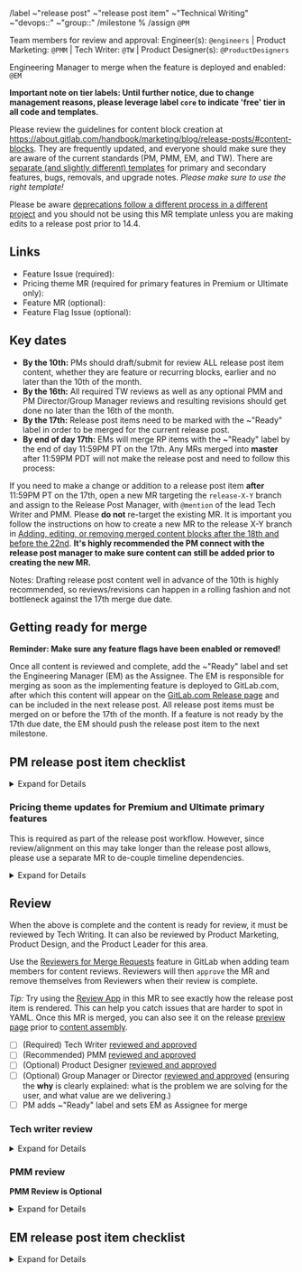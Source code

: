 <!-- Set the correct label and milestone using autocomplete for guidance. Please @mention only the DRI(s) for each stage or group rather than an entire department. -->

/label ~"release post" ~"release post item" ~"Technical Writing" ~"devops::" ~"group::"
/milestone %
/assign `@PM`

Team members for review and approval: Engineer(s): `@engineers` | Product Marketing: `@PMM` | Tech Writer: `@TW`  | Product Designer(s): `@ProductDesigners`

Engineering Manager to merge when the feature is deployed and enabled: `@EM`

**Important note on tier labels: Until further notice, due to change management reasons, please leverage label `core` to indicate 'free' tier in all code and templates.**

Please review the guidelines for content block creation at https://about.gitlab.com/handbook/marketing/blog/release-posts/#content-blocks.
They are frequently updated, and everyone should make sure they are aware of the current standards (PM, PMM, EM, and TW). There are [separate (and slightly different) templates](https://gitlab.com/gitlab-com/www-gitlab-com/-/tree/master/data/release_posts/unreleased/samples) for primary and secondary features, bugs, removals, and upgrade notes. _Please make sure to use the right template!_

Please be aware [deprecations follow a different process in a different project](https://about.gitlab.com/handbook/marketing/blog/release-posts/#creating-a-deprecation-entry) and you should not be using this MR template unless you are making edits to a release post prior to 14.4.

## Links

- Feature Issue (required):
- Pricing theme MR (required for primary features in Premium or Ultimate only):
- Feature MR (optional):
- Feature Flag Issue (optional):

## Key dates

- **By the 10th:** PMs should draft/submit for review ALL release post item content, whether they are feature or recurring blocks, earlier and no later than the 10th of the month.
- **By the 16th:** All required TW reviews as well as any optional PMM and PM Director/Group Manager reviews and resulting revisions should get done no later than the 16th of the month.
- **By the 17th:** Release post items need to be marked with the ~"Ready" label in order to be merged for the current release post.
- **By end of day 17th:** EMs will merge RP items with the ~"Ready" label by the end of day 11:59PM PT on the 17th. Any MRs merged into **master** after 11:59PM PDT will not make the release post and need to follow this process:

If you need to make a change or addition to a release post item **after** 11:59PM PT on the 17th, open a new MR targeting the `release-X-Y` branch and assign to the Release Post Manager, with `@mention` of the lead Tech Writer and PMM. Please **do not** re-target the existing MR. It is important you follow the instructions on how to create a new MR to the release X-Y branch in [Adding, editing, or removing merged content blocks after the 18th and before the 22nd](https://about.gitlab.com/handbook/marketing/blog/release-posts/#adding-editing-or-removing-merged-content-blocks-after-the-18th-and-before-the-22nd). **It's highly recommended the PM connect with the release post manager to make sure content can still be added prior to creating the new MR.**

Notes: Drafting release post content well in advance of the 10th is highly recommended, so reviews/revisions can happen in a rolling fashion and not bottleneck against the 17th merge due date.

## Getting ready for merge

**Reminder: Make sure any feature flags have been enabled or removed!**

Once all content is reviewed and complete, add the ~"Ready" label and set the Engineering Manager (EM) as the Assignee. The EM is responsible for merging as soon as the implementing feature is deployed to GitLab.com, after which this content will appear on the [GitLab.com Release page](https://about.gitlab.com/releases/gitlab-com/) and can be included in the next release post. All release post items must be merged on or before the 17th of the month. If a feature is not ready by the 17th due date, the EM should push the release post item to the next milestone.

## PM release post item checklist
<details>
<summary>Expand for Details </summary>

**Please only mark a section as completed once you performed all individual checks!**

- [ ] Set yourself as the Assignee.
- [ ] **Why?** – The benefit of this feature to the user is clearly explained
  - What is the problem we are solving for the user, and how is the situation improved?
  - Be specific about the problem, using examples so that the reader can recall the last time they had that problem.
  - Be specific about the solution, using examples so that the reader can quickly understand the improvement.
  - Describe the benefits in terms of outcomes like productivity, efficiency, velocity, communication.
  - Avoid feature language, like removing a limitation, that focusses on the product and not our users.
  - Avoid assumed knowledge, assume a customer or prospect will be linked this description without context.
- [ ] Title:
  - Length limit: 7 words (not including articles or prepositions). Exceptions may be allowed by the [Release Post Manager](https://about.gitlab.com/handbook/marketing/blog/release-posts/#release-post-manager) or the [Messaging Lead](https://about.gitlab.com/handbook/marketing/blog/release-posts/#messaging-lead).
- [ ] Content:
  - Make it clear if it is a new feature, or an improvement to an existing feature.
  - If your item is a [deprecation](https://about.gitlab.com/handbook/marketing/blog/release-posts/#deprecations), [upgrade](https://about.gitlab.com/handbook/marketing/blog/release-posts/#upgrades) or [removal](https://about.gitlab.com/handbook/marketing/blog/release-posts/#removals) reference the appropriate section in the release-posts handbook page for guidance. Please also see [communication guidelines](https://about.gitlab.com/handbook/marketing/blog/release-posts/#communicating-breaking-changes) for breaking changes.
  - Make sure your [content](https://about.gitlab.com/handbook/marketing/blog/release-posts/#content) is reasonably aligned with guidance in [Writing about features](https://about.gitlab.com/handbook/product/product-processes/#communication#writing-about-features)
  - Check title is in [sentence case](https://design.gitlab.com/content/punctuation#case), and feature and product names are in capital case.
  - Run the content through an automated spelling and grammar check.
  - Validate all links are functional and have [meaningful text](https://about.gitlab.com/handbook/communication/#writing-style-guidelines) for SEO (e.g., "click here" is bad link text).
- [ ] [Images](https://about.gitlab.com/handbook/marketing/blog/release-posts/#images) and [Video](https://about.gitlab.com/handbook/marketing/blog/release-posts/#videos):
  - Screenshot or video is included (required for all changes with a visible UI component). Consider preferring a speed run video since this will showcase your feature better, and also serve as a functional test to validate that it actually works as expected.
  - Check that the image follows the [image guidelines](https://about.gitlab.com/handbook/marketing/blog/release-posts/#images). It should be less than 150kb, and minimizes empty space. You may need to make your browser window smaller before taking the screenshot to bring UI elements closer together, or crop the image afterwards.
  - Check if the image shadow is applied correctly. Add `image_noshadow: true` when an image already has a shadow.
  - Ensure the videos added to the frontmatter use `/embed`, not `/watch`, URLs (e.g. `https://www.youtube-nocookie.com/embed/eH-GuoqlweM`) [more info here](https://about.gitlab.com/handbook/marketing/blog/release-posts/#videos).
  - Ensure that the YouTube link points to the `https://www.youtube-nocookie.com` domain as this will allow the video to render in the review app correctly.
  - Ensure videos and iframes added within the feature description are wrapped in `<figure class="video_container">` tags (for responsiveness).
  - [Clean up video captions](https://www.youtube.com/watch?v=uJnhnA1fELY); auto-generated captions often mangle technical terms.
  - Ensure screenshots have realistic looking data. Avoid screenshots that say "test", "demo", "example".
  - Remove any remaining instructions (comments).
- [ ] Frontmatter:
  - Check feature availability frontmatter (`available_in:`) is correct: (Core, Premium, Ultimate). Make sure to set `gitlab_com: false` when the [feature isn't available](https://about.gitlab.com/handbook/marketing/blog/release-posts/#feature-availability) for GitLab.com users. Settings are also available for features only available for GitLab.com users.
  - Check documentation link points to the latest docs (`documentation_link:`), and includes the anchor to the relevant section on the page if possible. If documentation is not yet available/merged for the feature in question, you may use a placeholder or use the link where the documentation will be added (often the engineer and tech writer know this ahead of time). Be sure to update this placeholder prior to publication if you do not use the final link.
  - Check that documentation is updated, very clearly talks about the feature (mentions it by the same name consistently in all resources).
  - Check that all links to `about.gitlab.com` content are relative URLs.
- [ ] For any top or [primary features](https://about.gitlab.com/handbook/marketing/blog/release-posts/#primary-vs-secondary):
  - Be sure to include or revise the features.yml file as needed, as described in the [Handbook](https://about.gitlab.com/handbook/marketing/blog/release-posts/#features)
  - Be sure to label your MR ~"release post item::primary" to help the Messaging Lead find and review it for the release post. (Note that if your MR was auto-generated through your feature issue, you can skip this step)
- [ ] [Review Alpha, Beta, Limited, and General Availability guidelines](https://about.gitlab.com/handbook/product/gitlab-the-product/#alpha-beta-ga)
- [ ] Add Reviewers: Once the above are complete, add the Tech Writer, PMM, and Group Manager or Director as Reviewers.
</details>

### Pricing theme updates for Premium and Ultimate primary features

This is required as part of the release post workflow. However, since review/alignment on this may take longer than the release post allows, please use a separate MR to de-couple timeline dependencies.

<details>
<summary>Expand for Details </summary>

- [ ] In the bottom right corner of this screen, copy the name of the "Source branch"
- [ ] [Create a new branch](https://gitlab.com/gitlab-com/www-gitlab-com/-/branches/new)
- [ ] Paste the name of this branch into the name and append it with "-pricing-theme"
- [ ] Select this branch name as the source from the "Create from" field

![pricing-theme-create-new-branch.png](./pricing-theme-create-new-branch.png)

- [ ] Click "Create Branch"
- [ ] Click the "Create merge request" button that appears near the top of the UI
- [ ] Choose the [Pricing Theme template](https://gitlab.com/gitlab-com/www-gitlab-com/-/blob/master/.gitlab/merge_request_templates/pricing-theme-primary-feature.md) in the new MR and follow the steps in the template

</details>

## Review

When the above is complete and the content is ready for review, it must be reviewed by Tech Writing.
It can also be reviewed by Product Marketing, Product Design, and the Product Leader for this area.

Use the [Reviewers for Merge Requests](https://docs.gitlab.com/ee/user/project/merge_requests/getting_started#reviewer) feature in GitLab when adding team members for content reviews.
Reviewers will then `approve` the MR and remove themselves from Reviewers when their review is complete.

_Tip:_ Try using the [Review App](https://docs.gitlab.com/ee/ci/review_apps/) in this MR to see exactly how the release post item is rendered. This can help you catch issues that are harder to spot in YAML. Once this MR is merged, you can also see it on the release [preview page](https://about.gitlab.com/releases/gitlab-com/) prior to [content assembly](https://about.gitlab.com/handbook/marketing/blog/release-posts/#content-assembly-merging-release-post-items-content-blocks-to-your-branch).

- [ ] (Required) Tech Writer [reviewed and approved](https://about.gitlab.com/handbook/marketing/blog/release-posts/#tw-reviewers)
- [ ] (Recommended) PMM [reviewed and approved](https://about.gitlab.com/handbook/marketing/blog/release-posts/#pmm-reviewers)
- [ ] (Optional) Product Designer [reviewed and approved](https://about.gitlab.com/handbook/marketing/blog/release-posts/#product-design-reviewers)
- [ ] (Optional) Group Manager or Director [reviewed and approved](https://about.gitlab.com/handbook/marketing/blog/release-posts/#recommendations-for-optional-pm-directorgroup-manager-and-pmm-reviews) (ensuring the **why** is clearly explained: what is the problem we are solving for the user, and what value are we delivering.)
- [ ] PM adds ~"Ready" label and sets EM as Assignee for merge

### Tech writer review
<details>
<summary>Expand for Details </summary>

Once **added as a Reviewer to this merge request**, the [technical writer designated to the corresponding DevOps stage/group](https://about.gitlab.com/handbook/product/ux/technical-writing/#assignments) will perform their review according to the criteria described below.

**Please only mark a section as completed once you performed all individual checks!** When your review is complete, please `approve` this MR and remove yourself from Reviewers.

- [ ] Feature:
  - If the feature is listed as `top` or `primary` as described in the [Handbook](https://about.gitlab.com/handbook/marketing/blog/release-posts/#features), review changes (as needed) to [`features.yml`](https://gitlab.com/gitlab-com/www-gitlab-com/-/blob/master/data/features.yml). Ensure the `category` field contains the relevant categories. Those categories can be referenced in [`categories.yml`](https://gitlab.com/gitlab-com/www-gitlab-com/-/blob/master/data/categories.yml).
  - If the feature is listed as `secondary`, updating `features.yml` is optional.
- [ ] Image:
  - All `top` and `primary` features require either an image (`png`, `jpg`, or `gif` format) or video as described in the [Handbook](https://about.gitlab.com/handbook/marketing/blog/release-posts/#videos-in-content-blocks).
  - Make sure the image (png, jpg, or gif) is [smaller than 150 KB](https://about.gitlab.com/handbook/marketing/blog/release-posts/#images), if included.
- [ ] Video:
  - Use the `/embed/` YouTube URL path and not the `?watch=` parameter.
  - Ensure the PM has [reviewed the captions](https://www.youtube.com/watch?v=uJnhnA1fELY) for clarity.
- [ ] Title:
  - Length limit: 7 words (not including articles or prepositions).
  - Capitalization: ensure the title is [sentence cased](https://design.gitlab.com/content/punctuation#case).
- [ ] Consistency:
  - Ensure that all resources (docs, release post, `features.yml` when applicable, etc.) refer to the feature with the same term / feature name.
  - Review feature [availability](https://about.gitlab.com/handbook/marketing/blog/release-posts/#feature-availability) frontmatter (`available_in:`) for consistency with the documentation: (Core, Premium, Ultimate), and `features.yml` if applicable.
- [ ] Documentation and Content:
  - Review the post and documentation for consistency. If the post says "we've added feature X", the documentation should describe something about feature X.
  - Review the content. Make sure it accurately describes the feature based on your understanding. Look for typos or grammar mistakes. Work with PM and PMM to ensure a consistent GitLab style and tone for messaging, based on other features and release posts.
  - Review use of whitespace and bullet lists. Will the release post item be easily scannable when published? Consider adding line breaks or breaking content into bullets if you have more than a few sentences.
  - Make sure there aren't acronyms readers may not understand per https://about.gitlab.com/handbook/communication/#writing-style-guidelines
    - Note: if you are unsure whether the docs were updated, check the file history looking for a recent update. If you don't find any, check with the PM. If the docs are missing (or unclear, confusing), ask the PM to request the dev who shipped the feature for an MR updating it asap and make sure to review it. If required docs changes are minor, you can choose to do it yourself to speed things up.
- [ ] Links:
  - Make sure the linked `issue_url` is correct.
  - Ensure the `documentation_link` links to the correct document and anchor, and is wrapped in single quotes.
  - Verify that all links and anchors work as intended. Do not link to the H1 (top) anchor on a docs page. Links should not redirect. Links to pages within `about.gitlab.com` are given by the relative path, not absolute.
  - `documentation_link: 'https://docs.gitlab.com/ee/#amazing'` is wrapped in single quotes and `name: "Lorem ipsum"` wrapped in double quotes.
- [ ] Code. Make sure any included code is wrapped in code blocks.
- [ ] Capitalization. Make sure to capitalize feature names. Stay consistent with the Documentation Style Guidance on [Capitalization](https://docs.gitlab.com/ee/development/documentation/styleguide/#capitalization).
- [ ] Blank spaces. Remove unnecessary spaces (end of line spaces, double spaces, extra blank lines, and lines with only spaces).
- Notes:
  - The documentation is part of [GitLab's DoD](https://docs.gitlab.com/ee/development/contributing/merge_request_workflow.html#definition-of-done). A feature is not consider done while there's no documentation for it.
  - If there's something missing from the checklist above, you can request further action for PMs or other team members before approving this MR. You can remove yourself from Reviewers while there's nothing immediate for you to do, but request to be added as a Reviewer once the missing tasks are done so you can double-check and approve the MR.
  - Once all your review items have been checked, approve the merge request, check your checkbox in the [review](#review) checklist above, and remove yourself from Reviewers. Your job is done!
</details>

### PMM review
**PMM Review is Optional**
<details>
<summary>Expand for Details </summary>



**Please only mark this section as completed once you performed all individual checks!** When your review is complete, please `approve` this MR and remove yourself from Reviewers.

- [ ] PMM review
  - **problem/solution**: Does this describe the user pain points (problem) as well as how the new feature removes the paint points (solves the problem)?
  - **short/pithy:** Is this communicated clearly with the fewest words possible?
  - **tone clarify:** Is the language and sentence structure clear and grammatically correct?
  - **technical clarity**: Does the description of the feature make sense for various audiences, including folks who are not deeply familiar with GitLab?
  - [ ] Check/copyedit all your content blocks (including links/images)
  - [ ] If you think any features should change from primary to secondary, add a suggestion to the release post item and ping the PM owner to review.
  - [ ] Check/copyedit features.yml
</details>

## EM release post item checklist
<details>
<summary>Expand for Details </summary>

- [ ] Set at least one code MR as a blocker for this MR by going to Edit > Merge request dependencies. Setting a code blocker improves clarity, and prevents premature merge. If no feature MR exists, go to the most relevant issue and click "Create merge request" to create an empty merge request. Use the [feature flag rollout issue(https://gitlab.com/gitlab-org/gitlab/-/issues/new?issuable_template=Feature%20Flag%20Roll%20Out) if one exists.
- When this MR is labeled as ~"Ready" and assigned to you:
  - [ ] Confirm the feature is in the release. Be aware that merging code to `master` "does not guarantee that the feature will be in the m release" ([source](https://about.gitlab.com/handbook/engineering/workflow/#product-development-timeline)). If in doubt, you should confirm the feature commits are in the `x-y-stable-ee` branch (for example, `13-12-stable-ee`). If the code is not in the release or the deadline has passed, update this merge request's milestone accordingly and leave this unchecked.
  - [ ] If the feature has a feature flag, verify it is enabled by default.
  - [ ] If **before** 11:59PM PT on the 17th, merge this merge request to the `master` branch. If **after** that time, but you believe this should be merged late, follow [the process for late additions](https://about.gitlab.com/handbook/marketing/blog/release-posts/#adding-editing-or-removing-merged-content-blocks-after-the-18th-and-before-the-22nd) and be sure to inform the release post manager.
</details>

